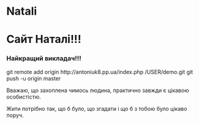 # Natali
<html>
<head>
<meta charset="utf-8">
</head>
<body>
<h1>Сайт Наталі!!!</h1>
  <h3>Найкращий викладач!!!</h3>
  git remote add origin  http://antoniuk8.pp.ua/index.php /USER/demo.git
git push -u origin master
   <a href ="http://antoniuk8.pp.ua/administrator/index.php?option=com_content&view=articles"> </a>
  <p> Вважаю, що захоплена чимось людина, практично завжди є цікавою особистістю. </p>
  <p> Жити потрібно так, що б було, що згадати і що б з тобою було цікаво поруч.</p>
</body>
</html>

 
